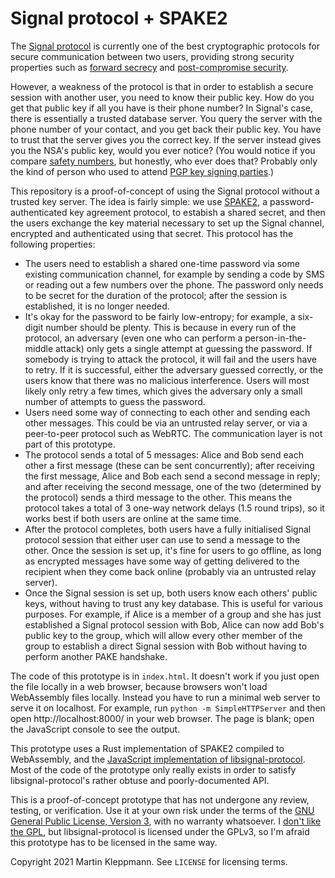 Signal protocol + SPAKE2
========================

The [Signal protocol](https://www.signal.org/docs/) is currently one of the best
cryptographic protocols for secure communication between two users, providing strong
security properties such as [forward secrecy](https://en.wikipedia.org/wiki/Forward_secrecy)
and [post-compromise security](https://eprint.iacr.org/2016/221.pdf).

However, a weakness of the protocol is that in order to establish a secure session
with another user, you need to know their public key. How do you get that public key
if all you have is their phone number? In Signal's case, there is essentially a
trusted database server. You query the server with the phone number of your contact,
and you get back their public key. You have to trust that the server gives you the
correct key. If the server instead gives you the NSA's public key, would you ever
notice? (You would notice if you compare
[safety numbers](https://support.signal.org/hc/en-us/articles/360007060632-What-is-a-safety-number-and-why-do-I-see-that-it-changed-),
but honestly, who ever does that? Probably only the kind of person who used to attend
[PGP key signing parties](https://en.wikipedia.org/wiki/Key_signing_party).)

This repository is a proof-of-concept of using the Signal protocol without a
trusted key server. The idea is fairly simple: we use
[SPAKE2](https://tools.ietf.org/id/draft-irtf-cfrg-spake2-10.html), a
password-authenticated key agreement protocol, to estabish a shared secret, and then
the users exchange the key material necessary to set up the Signal channel,
encrypted and authenticated using that secret. This protocol has the following
properties:

* The users need to establish a shared one-time password via some existing
  communication channel, for example by sending a code by SMS or reading out a few
  numbers over the phone. The password only needs to be secret for the duration of
  the protocol; after the session is established, it is no longer needed.
* It's okay for the password to be fairly low-entropy; for example, a six-digit
  number should be plenty. This is because in every run of the protocol, an
  adversary (even one who can perform a person-in-the-middle attack) only gets a
  single attempt at guessing the password. If somebody is trying to attack the
  protocol, it will fail and the users have to retry. If it is successful, either
  the adversary guessed correctly, or the users know that there was no malicious
  interference. Users will most likely only retry a few times, which gives the
  adversary only a small number of attempts to guess the password.
* Users need some way of connecting to each other and sending each other messages.
  This could be via an untrusted relay server, or via a peer-to-peer protocol
  such as WebRTC. The communication layer is not part of this prototype.
* The protocol sends a total of 5 messages: Alice and Bob send each other a first
  message (these can be sent concurrently); after receiving the first message,
  Alice and Bob each send a second message in reply; and after receiving the
  second message, one of the two (determined by the protocol) sends a third
  message to the other. This means the protocol takes a total of 3 one-way
  network delays (1.5 round trips), so it works best if both users are online at
  the same time.
* After the protocol completes, both users have a fully initialised Signal
  protocol session that either user can use to send a message to the other.
  Once the session is set up, it's fine for users to go offline, as long as
  encrypted messages have some way of getting delivered to the recipient when
  they come back online (probably via an untrusted relay server).
* Once the Signal session is set up, both users know each others' public keys,
  without having to trust any key database. This is useful for various purposes.
  For example, if Alice is a member of a group and she has just established a
  Signal protocol session with Bob, Alice can now add Bob's public key to the
  group, which will allow every other member of the group to establish a direct
  Signal session with Bob without having to perform another PAKE handshake.

The code of this prototype is in `index.html`. It doesn't work if you just open
the file locally in a web browser, because browsers won't load WebAssembly files
locally. Instead you have to run a minimal web server to serve it on localhost.
For example, run `python -m SimpleHTTPServer` and then open
http://localhost:8000/ in your web browser. The page is blank; open the
JavaScript console to see the output.

This prototype uses a Rust implementation of SPAKE2 compiled to WebAssembly, and the
[JavaScript implementation of libsignal-protocol](https://github.com/signalapp/libsignal-protocol-javascript).
Most of the code of the prototype only really exists in order to satisfy
libsignal-protocol's rather obtuse and poorly-documented API.

This is a proof-of-concept prototype that has not undergone any review, testing,
or verification. Use it at your own risk under the terms of the
[GNU General Public License, Version 3](http://www.gnu.org/licenses/gpl-3.0.html),
with no warranty whatsoever. I
[don't like the GPL](https://martin.kleppmann.com/2021/04/14/goodbye-gpl.html),
but libsignal-protocol is licensed under the GPLv3, so I'm afraid this prototype
has to be licensed in the same way.

Copyright 2021 Martin Kleppmann. See `LICENSE` for licensing terms.
